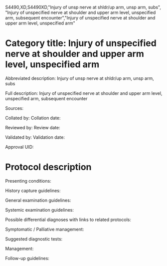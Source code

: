 S4490,XD,S4490XD,"Injury of unsp nerve at shldr/up arm, unsp arm, subs", "Injury of unspecified nerve at shoulder and upper arm level, unspecified arm, subsequent encounter","Injury of unspecified nerve at shoulder and upper arm level, unspecified arm"
# Category title: Injury of unspecified nerve at shoulder and upper arm level, unspecified arm

Abbreviated description: Injury of unsp nerve at shldr/up arm, unsp arm, subs

Full description: Injury of unspecified nerve at shoulder and upper arm level, unspecified arm, subsequent encounter

Sources:

Collated by:
Collation date:

Reviewed by:
Review date:

Validated by:
Validation date:

Approval UID:

# Protocol description

Presenting conditions:

History capture guidelines:

General examination guidelines:

Systemic examination guidelines:

Possible differential diagnoses with links to related protocols:

Symptomatic / Palliative management:

Suggested diagnostic tests:

Management:

Follow-up guidelines:
